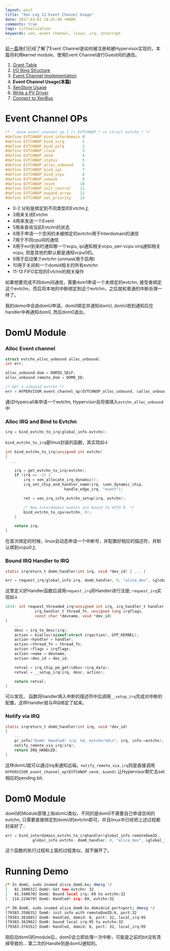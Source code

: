 ```yaml
---
layout: post
title: "Xen Log 12-Event Channel Usage"
date: 2017-03-01 18:41:40 +0800
comments: true
tags: virtualization
keywords: xen, event channel, linux, irq, interrupt
---
```


[前一篇][1]我们已经了解了Event Channel是如何被注册和被Hypervisor实现的，本篇将利用kernel module，使用Event Channel进行Guest间的通信。

<!-- more -->

1. [Grant Table][8]
2. [I/O Ring Structure][9]
3. [Event Channel Implementation][10]
4. **Event Channel Usage(本篇)**
5. [XenStore Usage][13]
6. [Write a PV Driver][14]
7. [Connect to XenBus][15]

# Event Channel OPs

```c $XENDIR/xen/include/public/event_channel.h https://xenbits.xen.org/gitweb/?p=xen.git;a=blob;f=xen/include/public/event_channel.h;h=05e531da2c1f4752a9cb1ad830d34e81e34f45f0;hb=refs/heads/stable-4.5
/* ` enum event_channel_op { // EVTCHNOP_* => struct evtchn_* */
#define EVTCHNOP_bind_interdomain 0
#define EVTCHNOP_bind_virq        1
#define EVTCHNOP_bind_pirq        2
#define EVTCHNOP_close            3
#define EVTCHNOP_send             4
#define EVTCHNOP_status           5
#define EVTCHNOP_alloc_unbound    6
#define EVTCHNOP_bind_ipi         7
#define EVTCHNOP_bind_vcpu        8
#define EVTCHNOP_unmask           9
#define EVTCHNOP_reset           10
#define EVTCHNOP_init_control    11
#define EVTCHNOP_expand_array    12
#define EVTCHNOP_set_priority    13
```

* 0-2 分别是绑定到不同类型的Evtchn上
* 3用来关闭Evtchn
* 4用来发送一个Event
* 5用来查询当前Evtchn的状态
* 6用于申请一个空闲的未被绑定的evtchn用于Interdomain的通信
* 7用于不同cpu间的通信
* 8用于evt到来时通知哪一个vcpu, ipi通知相关vcpu, per-vcpu virq通知相关vcpu, 但是其他的默认都是通知vcpu0的。
* 9用于启动某个evtchn (unmask用于启用)
* 10用于关闭和一个domid相关的所有evtchn
* 11-13 FIFO实现的Evtchn的相关操作

如果想要完成不同dom间通信，需要dom1申请一个未绑定的evtchn, 接受者绑定这个evtchn，而后将本地的中断绑定到这个evtchn，之后就和普通的中断处理一样了。

我的demo中会由domU申请，dom0绑定并通知domU, domU收到通知后在handler中再通知dom0, 而后dom0退出。

# DomU Module

### Alloc Event channel

```c alice_domU.c https://github.com/SilentAlice/BlogExamples/blob/master/Xen_Log_12/domU/alice_domU.c
struct evtchn_alloc_unbound alloc_unbound;
int err;

alloc_unbound.dom = DOMID_SELF;
alloc_unbound.remote_dom = DOM0_ID;

/* Get a unbound evtchn */
err = HYPERVISOR_event_channel_op(EVTCHNOP_alloc_unbound, &alloc_unbound);
```

通过Hypercall来申请一个evtchn, Hypervisor会将值填入`evtchn_alloc_unbound`中

### Alloc IRQ and Bind to Evtchn

```c alice_domU.c https://github.com/SilentAlice/BlogExamples/blob/master/Xen_Log_12/domU/alice_domU.c
irq = bind_evtchn_to_irq(global_info.evtchn);
```

`bind_evtchn_to_irq`是linux封装的函数，其实现如↓

```c $DIR/drivers/xen/events/events_base.c http://lxr.free-electrons.com/source/drivers/xen/events/events_base.c
int bind_evtchn_to_irq(unsigned int evtchn)
{
  ...

	irq = get_evtchn_to_irq(evtchn);
	if (irq == -1) {
		irq = xen_allocate_irq_dynamic();
		irq_set_chip_and_handler_name(irq, &xen_dynamic_chip,
					      handle_edge_irq, "event");

		ret = xen_irq_info_evtchn_setup(irq, evtchn);

		/* New interdomain events are bound to VCPU 0. */
		bind_evtchn_to_cpu(evtchn, 0);
	} 

	return irq;
}
```

在首次绑定的时候，linux会动态申请一个中断号，并配置好相应的描述符，并默认绑到vcpu0上

### Bound IRQ Handler to IRQ

```c alice_domU.c https://github.com/SilentAlice/BlogExamples/blob/master/Xen_Log_12/domU/alice_domU.c
static irqreturn_t domU_handler(int irq, void *dev_id) { ... }

err = request_irq(global_info.irq, domU_handler, 0, "alice_dev", &global_info);
```

这里定义好Handler函数后调用`request_irq`将Handler进行注册; `request_irq`实现如↓

```c $DIR/kernel/irq/manage.c http://lxr.free-electrons.com/source/kernel/irq/manage.c
1634: int request_threaded_irq(unsigned int irq, irq_handler_t handler,
			 irq_handler_t thread_fn, unsigned long irqflags,
			 const char *devname, void *dev_id)
{
    ...
    desc = irq_to_desc(irq);
    action = kzalloc(sizeof(struct irqaction), GFP_KERNEL);
    action->handler = handler;
    action->thread_fn = thread_fn;
    action->flags = irqflags;
    action->name = devname;
    action->dev_id = dev_id;

    retval = irq_chip_pm_get(&desc->irq_data);
    retval = __setup_irq(irq, desc, action);

    return retval;
}
```

可以发现， 函数将handler填入中断的描述符中后调用`__setup_irq`完成对中断的配置，这样Handler就与IRQ绑定了起来。

### Notify via IRQ

```c alice_domU.c https://github.com/SilentAlice/BlogExamples/blob/master/Xen_Log_12/domU/alice_domU.c
static irqreturn_t domU_handler(int irq, void *dev_id)
{
    ...
    pr_info("DomU: Handled! irq: %d, evtchn:%d\n", irq, info->evtchn);
    notify_remote_via_irq(irq);
    return IRQ_HANDLED;
}
```

这样domU就可以通过irq来通知远端，`notify_remote_via_irq`则是直接调用`HYPERVISOR_event_channel_op(EVTCHNOP_send, &send)` 让Hypervisor帮忙去set相应的pending bit.

# Dom0 Module

dom0的Module原理上和domU类似，不同的是dom0不需要自己申请空闲的evtchn, 只需要直接绑定到domU的evtchn即可，并且linux中已经把上述过程都封装好了..

```c alice_dom0.c https://github.com/SilentAlice/BlogExamples/blob/master/Xen_Log_12/dom0/alice_dom0.c
err = bind_interdomain_evtchn_to_irqhandler(global_info.remoteDomID,
            global_info.evtchn, dom0_handler, 0, "alice_dev", &global_info);
```

这个函数的执行过程和上面的过程类似，就不展开了。

# Running Demo

```sh
/* In domU, sudo insmod alice_domU.ko; dmesg */
[   81.340632] DomU: Get new evtchn: 32
[   81.340670] DomU: Bound local irq: 69 to evtchn:32
[  114.224679] DomU: Handled! irq: 69, evtchn:32

/* IN dom0, sudo insmod alice_dom0.ko domid=id port=port; dmesg */
[79383.358635] Dom0: init info with remoteDomID:6, port:32
[79383.363885] Dom0: Handled, domid: 6, port: 32, local_irq:95
[79383.363902] Dom0: bound local irq:95 to evtchn:32
[79383.374352] Dom0: Handled, domid: 6, port: 32, local_irq:95
```

刚启动dom0的module后，dom0会立即处理一次中断，可能是之前的bit没有清掉导致的... 第二次的Handle则是domU通知的。

[1]: http://silentming.net/blog/2017/02/20/xen-log-10-event-channel/
[8]: http://silentming.net/blog/2016/12/26/xen-log-8-grant-table/
[9]: http://silentming.net/blog/2016/12/28/xen-log-9-io-ring/
[10]: http://silentming.net/blog/2017/02/20/xen-log-10-event-channel/
[12]: http://silentming.net/blog/2017/03/01/xen-log-12-using-event-channel/
[13]: http://silentming.net/blog/2017/03/02/xen-log-13-xenstore/
[14]: http://silentming.net/blog/2017/03/20/xen-log-14-pv-driver/
[15]: http://silentming.net/blog/2017/03/21/xen-log-15-xenbus/

